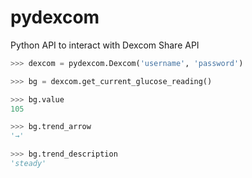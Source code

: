 # pydexcom
Python API to interact with Dexcom Share API

```python
>>> dexcom = pydexcom.Dexcom('username', 'password')

>>> bg = dexcom.get_current_glucose_reading()

>>> bg.value
105

>>> bg.trend_arrow
'→'

>>> bg.trend_description
'steady'
```
